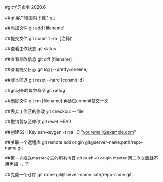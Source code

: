#git学习命令 2020.6

##git客户端国内下载：[git](https://npm.taobao.org/mirrors/git-for-windows/)

##添加文件
git add [filename]

##提交文件
git commit -m '[注释]'

##查看工作状态
git status

##查看修改信息
git diff [filename]

##查看提交日志
git log [--pretty=oneline]

##版本回退
git reset --hard [commit id]

##git记录的每次命令
git reflog

##删除文件
git rm [filename]
再通过commit提交一次

##丢弃工作区的修改
git checkout -- file

##撤销暂存区修改
git reset HEAD <file>

##创建SSH Key
ssh-keygen -t rsa -C "youremail@example.com"

##关联一个远程库
git remote add origin git@server-name:path/repo-name.git

##第一次推送master分支的所有内容
git push -u origin master
第二次之后就不用再加 -u 了

##克隆一个仓库
git clone git@server-name:path/repo-name.git